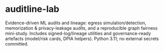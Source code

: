 # auditline-lab
Evidence-driven ML audits and lineage: egress simulation/detection, memorization &amp; privacy-leakage audits, and a reproducible graph fairness mini-study. Includes signed-log/lineage utilities and governance-ready artefacts (model/risk cards, DPIA helpers). Python 3.11; no external secrets committed.
